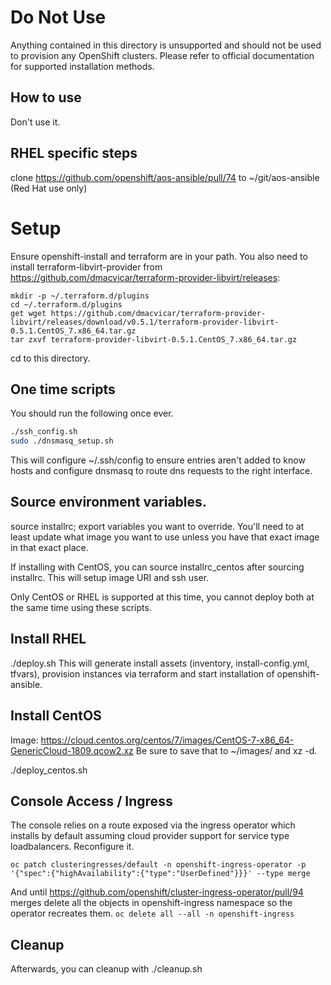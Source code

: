 # Do Not Use

Anything contained in this directory is unsupported and should not be used
to provision any OpenShift clusters.  Please refer to official documentation
for supported installation methods.

## How to use
Don't use it.

## RHEL specific steps
clone https://github.com/openshift/aos-ansible/pull/74 to ~/git/aos-ansible
(Red Hat use only)

# Setup

Ensure openshift-install and terraform are in your path. You also need to install terraform-libvirt-provider from https://github.com/dmacvicar/terraform-provider-libvirt/releases:
```
mkdir -p ~/.terraform.d/plugins
cd ~/.terraform.d/plugins
get wget https://github.com/dmacvicar/terraform-provider-libvirt/releases/download/v0.5.1/terraform-provider-libvirt-0.5.1.CentOS_7.x86_64.tar.gz
tar zxvf terraform-provider-libvirt-0.5.1.CentOS_7.x86_64.tar.gz
```

cd to this directory.

## One time scripts
You should run the following once ever.
```sh
./ssh_config.sh
sudo ./dnsmasq_setup.sh
```

This will configure ~/.ssh/config to ensure entries aren't added to know hosts
and configure dnsmasq to route dns requests to the right interface.

## Source environment variables.

source installrc; export variables you want to override.  You'll need to at least
update what image you want to use unless you have that exact image in that exact
place.

If installing with CentOS, you can source installrc_centos after sourcing
installrc.  This will setup image URI and ssh user.

Only CentOS or RHEL is supported at this time, you cannot deploy both at the
same time using these scripts.

## Install RHEL
./deploy.sh
This will generate install assets (inventory, install-config.yml, tfvars),
provision instances via terraform and start installation of
openshift-ansible.

## Install CentOS
Image: https://cloud.centos.org/centos/7/images/CentOS-7-x86_64-GenericCloud-1809.qcow2.xz
Be sure to save that to ~/images/ and xz -d.

./deploy_centos.sh

## Console Access / Ingress
The console relies on a route exposed via the ingress operator which installs by
default assuming cloud provider support for service type loadbalancers. Reconfigure it.

`oc patch clusteringresses/default -n openshift-ingress-operator -p '{"spec":{"highAvailability":{"type":"UserDefined"}}}' --type merge`

And until https://github.com/openshift/cluster-ingress-operator/pull/94 merges
delete all the objects in openshift-ingress namespace so the operator recreates them.
`oc delete all --all -n openshift-ingress`

## Cleanup
Afterwards, you can cleanup with ./cleanup.sh
